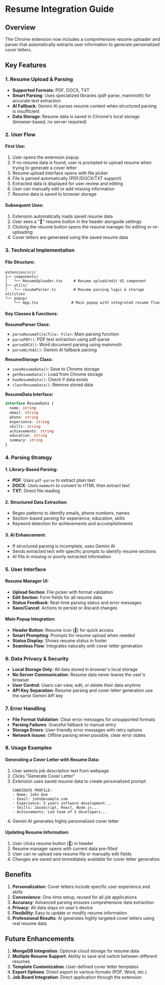 # Resume Integration Guide

## Overview
The Chrome extension now includes a comprehensive resume uploader and parser that automatically extracts user information to generate personalized cover letters.

## Key Features

### 1. Resume Upload & Parsing
- **Supported Formats**: PDF, DOCX, TXT
- **Smart Parsing**: Uses specialized libraries (pdf-parse, mammoth) for accurate text extraction
- **AI Fallback**: Gemini AI parses resume content when structured parsing is insufficient
- **Data Storage**: Resume data is saved in Chrome's local storage (browser-based, no server required)

### 2. User Flow

#### First Use:
1. User opens the extension popup
2. If no resume data is found, user is prompted to upload resume when trying to generate a cover letter
3. Resume upload interface opens with file picker
4. File is parsed automatically (PDF/DOCX/TXT support)
5. Extracted data is displayed for user review and editing
6. User can manually edit or add missing information
7. Resume data is saved to browser storage

#### Subsequent Uses:
1. Extension automatically loads saved resume data
2. User sees a "📄" resume button in the header alongside settings
3. Clicking the resume button opens the resume manager for editing or re-uploading
4. Cover letters are generated using the saved resume data

### 3. Technical Implementation

#### File Structure:
```
extension/src/
├── components/
│   └── ResumeUploader.tsx     # Resume upload/edit UI component
├── utils/
│   └── resumeParser.ts        # Resume parsing logic & storage utilities
└── popup/
    └── App.tsx               # Main popup with integrated resume flow
```

#### Key Classes & Functions:

**ResumeParser Class:**
- `parseResumeFile(file: File)`: Main parsing function
- `parsePDF()`: PDF text extraction using pdf-parse
- `parseDOCX()`: Word document parsing using mammoth
- `parseWithAI()`: Gemini AI fallback parsing

**ResumeStorage Class:**
- `saveResumeData()`: Save to Chrome storage
- `getResumeData()`: Load from Chrome storage
- `hasResumeData()`: Check if data exists
- `clearResumeData()`: Remove stored data

**ResumeData Interface:**
```typescript
interface ResumeData {
  name: string
  email: string
  phone: string
  experience: string
  skills: string
  achievements: string
  education: string
  summary: string
}
```

### 4. Parsing Strategy

#### 1. Library-Based Parsing:
- **PDF**: Uses `pdf-parse` to extract plain text
- **DOCX**: Uses `mammoth` to convert to HTML then extract text
- **TXT**: Direct file reading

#### 2. Structured Data Extraction:
- Regex patterns to identify emails, phone numbers, names
- Section-based parsing for experience, education, skills
- Keyword detection for achievements and accomplishments

#### 3. AI Enhancement:
- If structured parsing is incomplete, uses Gemini AI
- Sends extracted text with specific prompts to identify resume sections
- AI fills in missing or poorly extracted information

### 5. User Interface

#### Resume Manager UI:
- **Upload Section**: File picker with format validation
- **Edit Section**: Form fields for all resume data
- **Status Feedback**: Real-time parsing status and error messages
- **Save/Cancel**: Actions to persist or discard changes

#### Main Popup Integration:
- **Header Button**: Resume icon (📄) for quick access
- **Smart Prompting**: Prompts for resume upload when needed
- **Status Display**: Shows resume status in footer
- **Seamless Flow**: Integrates naturally with cover letter generation

### 6. Data Privacy & Security
- **Local Storage Only**: All data stored in browser's local storage
- **No Server Communication**: Resume data never leaves the user's browser
- **User Control**: Users can view, edit, or delete their data anytime
- **API Key Separation**: Resume parsing and cover letter generation use the same Gemini API key

### 7. Error Handling
- **File Format Validation**: Clear error messages for unsupported formats
- **Parsing Failures**: Graceful fallback to manual entry
- **Storage Errors**: User-friendly error messages with retry options
- **Network Issues**: Offline parsing when possible, clear error states

### 8. Usage Examples

#### Generating a Cover Letter with Resume Data:
1. User selects job description text from webpage
2. Clicks "Generate Cover Letter"
3. Extension uses saved resume data to create personalized prompt:
   ```
   CANDIDATE PROFILE:
   - Name: John Doe
   - Email: john@example.com
   - Experience: 5 years software development...
   - Skills: JavaScript, React, Node.js...
   - Achievements: Led team of 5 developers...
   ```
4. Gemini AI generates highly personalized cover letter

#### Updating Resume Information:
1. User clicks resume button (📄) in header
2. Resume manager opens with current data pre-filled
3. User can re-upload new resume file or manually edit fields
4. Changes are saved and immediately available for cover letter generation

## Benefits

1. **Personalization**: Cover letters include specific user experience and skills
2. **Convenience**: One-time setup, reused for all job applications
3. **Accuracy**: Advanced parsing ensures comprehensive data extraction
4. **Privacy**: All data stays on user's device
5. **Flexibility**: Easy to update or modify resume information
6. **Professional Results**: AI generates highly targeted cover letters using real resume data

## Future Enhancements

1. **MongoDB Integration**: Optional cloud storage for resume data
2. **Multiple Resume Support**: Ability to save and switch between different resumes
3. **Template Customization**: User-defined cover letter templates
4. **Export Options**: Direct export to various formats (PDF, Word, etc.)
5. **Job Board Integration**: Direct application through the extension
